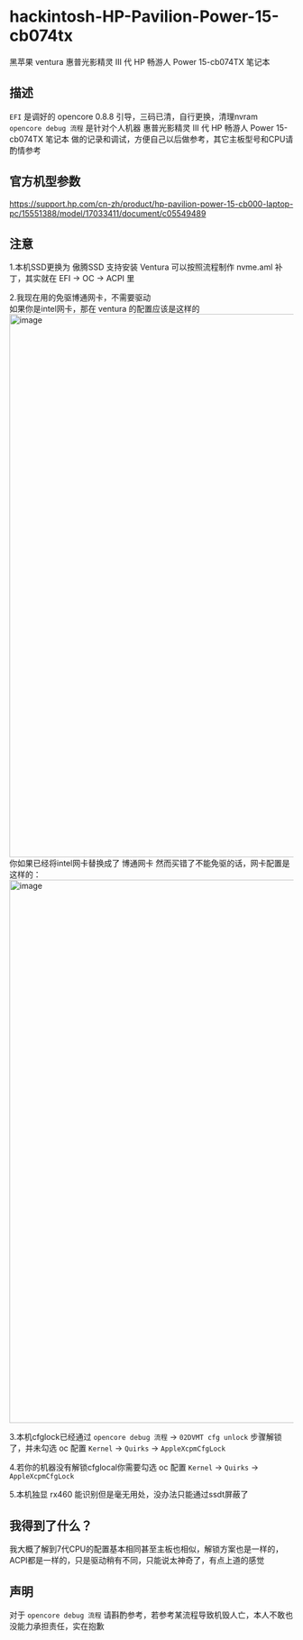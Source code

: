 # hackintosh-HP-Pavilion-Power-15-cb074tx
黑苹果 ventura 惠普光影精灵 III 代 HP 畅游人 Power 15-cb074TX 笔记本  

## 描述
`EFI` 是调好的 opencore 0.8.8 引导，三码已清，自行更换，清理nvram  
`opencore debug 流程` 是针对个人机器 惠普光影精灵 III 代 HP 畅游人 Power 15-cb074TX 笔记本 做的记录和调试，方便自己以后做参考，其它主板型号和CPU请酌情参考  

## 官方机型参数
<a href="https://support.hp.com/cn-zh/product/hp-pavilion-power-15-cb000-laptop-pc/15551388/model/17033411/document/c05549489" title="官方参数">https://support.hp.com/cn-zh/product/hp-pavilion-power-15-cb000-laptop-pc/15551388/model/17033411/document/c05549489</a>  

## 注意
1.本机SSD更换为 傲腾SSD 支持安装 Ventura 可以按照流程制作 nvme.aml 补丁，其实就在 EFI -> OC -> ACPI 里  

2.我现在用的免驱博通网卡，不需要驱动  
如果你是intel网卡，那在 ventura 的配置应该是这样的  
<img width="964" alt="image" title="intel" src="https://user-images.githubusercontent.com/94947393/205294387-150b0bc5-4517-43a8-9082-b0403ec64484.png">   
你如果已经将intel网卡替换成了 博通网卡 然而买错了不能免驱的话，网卡配置是这样的：  
<img width="964" alt="image" title="Broadcom" src="https://user-images.githubusercontent.com/94947393/201841163-97df13ad-4a79-4dab-af6b-25089f28a4b2.png">     

3.本机cfglock已经通过  `opencore debug 流程` -> `02DVMT cfg unlock` 步骤解锁了，并未勾选 oc 配置 `Kernel` -> `Quirks` -> `AppleXcpmCfgLock`  

4.若你的机器没有解锁cfglocal你需要勾选 oc 配置 `Kernel` -> `Quirks` -> `AppleXcpmCfgLock`  

5.本机独显 rx460 能识别但是毫无用处，没办法只能通过ssdt屏蔽了  

## 我得到了什么？
我大概了解到7代CPU的配置基本相同甚至主板也相似，解锁方案也是一样的，ACPI都是一样的，只是驱动稍有不同，只能说太神奇了，有点上道的感觉  

## 声明
对于 `opencore debug 流程` 请斟酌参考，若参考某流程导致机毁人亡，本人不敢也没能力承担责任，实在抱歉
